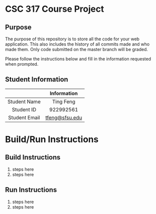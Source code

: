# CSC 317 Course Project

## Purpose

The purpose of this repository is to store all the code for your web application. This also includes the history of all commits made and who made them. Only code submitted on the master branch will be graded.

Please follow the instructions below and fill in the information requested when prompted.

## Student Information

|               | Information   |
|:-------------:|:-------------:|
| Student Name  | Ting Feng    |
| Student ID    |922992561       |
| Student Email | tfeng@sfsu.edu   |



# Build/Run Instructions

## Build Instructions
1. steps here
2. steps here

## Run Instructions
1. steps here
2. steps here 
